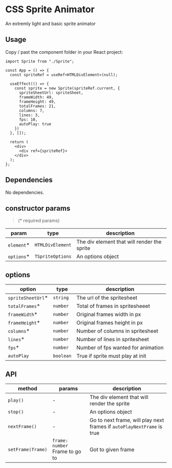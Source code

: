 # CSS Sprite Animator

An extremly light and basic sprite animator

## Usage

Copy / past the component folder in your React project:

```tsx
import Sprite from "./Sprite";

const App = () => {
  const spriteRef = useRef<HTMLDivElement>(null);

  useEffect(() => {
    const sprite = new Sprite(spriteRef.current, {
      spriteSheetUrl: spriteSheet,
      frameWidth: 49,
      frameHeight: 49,
      totalFrames: 21,
      columns: 7,
      lines: 3,
      fps: 10,
      autoPlay: true
    })
  }, []);

  return (
    <div>
      <div ref={spriteRef}>
    </div>
  );
};
```

## Dependencies

No dependencies.

## constructor params

> (\* required params)

| param         | type                  | description                                                              | 
| ------------- | --------------------- | ------------------------------------------------------------------------ | 
| `element`\*     | `HTMLDivElement`      | The div element that will render the sprite                              | 
| `options`\*     | `TSpriteOptions`      | An options object                                                        | 

## options

| option          | type                  | description                                                              | 
| --------------- | --------------------- | ------------------------------------------------------------------------ |
| `spriteSheetUrl`\*| `string`              | The url of the spritesheet                                               | 
| `totalFrames`\*   | `number`              | Total of frames in spritesheeet                                          |
| `frameWidth`\*    | `number`              | Original frames width in px                                              |
| `frameHeight`\*   | `number`              | Original frames height in px                                             |
| `columns`\*       | `number`              | Number of columns in spritesheet                                         |
| `lines`\*         | `number`              | Number of lines in spritesheet                                           |
| `fps`\*           | `number`              | Number of fps wanted for animation                                       |
| `autoPlay`        | `boolean`             | True if sprite must play at init                                         |

## API

| method                          | params                                                     | description                                                              | 
| ------------------------------- | ---------------------------------------------------------- | ------------------------------------------------------------------------ | 
| `play()`                        | -                                                          | The div element that will render the sprite                              | 
| `stop()`                        | -                                                          | An options object                                                        | 
| `nextFrame()`                   | -                                                          | Go to next frame, will play next frames if `autoPlayNextFrame` is true   | 
| `setFrame(frame)`               | `frame: number` Frame to go to                             | Got to given frame                                                       | 
